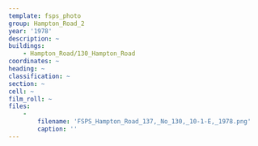```yaml
---
template: fsps_photo
group: Hampton_Road_2
year: '1978'
description: ~
buildings:
    - Hampton_Road/130_Hampton_Road
coordinates: ~
heading: ~
classification: ~
section: ~
cell: ~
film_roll: ~
files:
    -
        filename: 'FSPS_Hampton_Road_137,_No_130,_10-1-E,_1978.png'
        caption: ''
---
```

